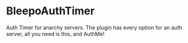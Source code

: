# BleepoAuthTimer
Auth Timer for anarchy servers. The plugin has every option for an auth server, all you need is this, and AuthMe!
